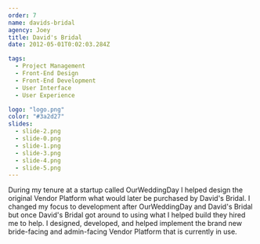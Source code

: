 ```yaml
---
order: 7
name: davids-bridal
agency: Joey
title: David's Bridal
date: 2012-05-01T0:02:03.284Z

tags:
  - Project Management
  - Front-End Design
  - Front-End Development
  - User Interface
  - User Experience

logo: "logo.png"
color: "#3a2d27"
slides:
  - slide-2.png
  - slide-0.png
  - slide-1.png
  - slide-3.png
  - slide-4.png
  - slide-5.png
---
```

During my tenure at a startup called OurWeddingDay I helped design the original Vendor Platform what would later be purchased by David's Bridal. I changed my focus to development after OurWeddingDay and David's Bridal but once David's Bridal got around to using what I helped build they hired me to help. I designed, developed, and helped implement the brand new bride-facing and admin-facing Vendor Platform that is currently in use.
